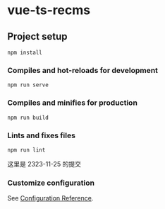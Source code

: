 # vue-ts-recms

## Project setup

```
npm install
```

### Compiles and hot-reloads for development

```
npm run serve
```

### Compiles and minifies for production

```
npm run build
```

### Lints and fixes files

```
npm run lint
```

这里是 2323-11-25 的提交

### Customize configuration

See [Configuration Reference](https://cli.vuejs.org/config/).
